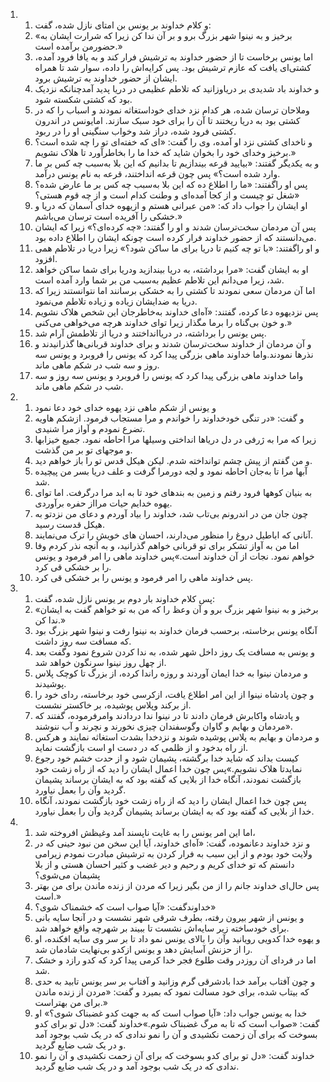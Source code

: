 <ol>
  <li>
    <ol>
      <li>و کلام خداوند بر یونس بن امتای نازل شده، گفت:</li>
      <li>«برخیز و به نینوا شهر بزرگ برو و بر آن ندا کن زیرا که شرارت ایشان به حضورمن برآمده است.»</li>
      <li>اما یونس برخاست تا از حضور خداوند به ترشیش فرار کند و به یافا فرود آمده، کشتی‌ای یافت که عازم ترشیش بود. پس کرایه‌اش را داده، سوار شد تا همراه ایشان از حضور خداوند به ترشیش برود.</li>
      <li>و خداوند باد شدیدی بر دریاوزانید که تلاطم عظیمی در دریا پدید آمدچنانکه نزدیک بود که کشتی شکسته شود.</li>
      <li>وملاحان ترسان شده، هر کدام نزد خدای خوداستغاثه نمودند و اسباب را که در کشتی بود به دریا ریختند تا آن را برای خود سبک سازند. امایونس در اندرون کشتی فرود شده، دراز شد وخواب سنگینی او را در ربود.</li>
      <li>و ناخدای کشتی نزد او آمده، وی را گفت: «ای که خفته‌ای تو را چه شده است؟ برخیز وخدای خود را بخوان شاید که خدا ما را بخاطرآورد تا هلاک نشویم.»</li>
      <li>و به یکدیگر گفتند: «بیایید قرعه بیندازیم تا بدانیم که این بلا به‌سبب چه کس بر ما وارد شده است؟» پس چون قرعه انداختند، قرعه به نام یونس درآمد.</li>
      <li>پس او راگفتند: «ما را اطلاع ده که این بلا به‌سبب چه کس بر ما عارض شده؟ شغل تو چیست و از کجا آمده‌ای و وطنت کدام است و از چه قوم هستی؟»</li>
      <li>او ایشان را جواب داد که: «من عبرانی هستم و ازیهوه خدای آسمان که دریا و خشکی را آفریده است ترسان می‌باشم.»</li>
      <li>پس آن مردمان سخت‌ترسان شدند و او را گفتند: «چه کرده‌ای؟» زیرا که ایشان می‌دانستند که از حضور خداوند فرار کرده است چونکه ایشان را اطلاع داده بود.</li>
      <li>و او راگفتند: «با تو چه کنیم تا دریا برای ما ساکن شود؟» زیرا دریا در تلاطم همی افزود.</li>
      <li>او به ایشان گفت: «مرا برداشته، به دریا بیندازید ودریا برای شما ساکن خواهد شد، زیرا می‌دانم این تلاطم عظیم به‌سبب من بر شما وارد آمده است.</li>
      <li>اما آن مردمان سعی نمودند تا کشتی را به خشکی برسانند اما نتوانستند زیرا که دریا به ضدایشان زیاده و زیاده تلاطم می‌نمود.</li>
      <li>پس نزدیهوه دعا کرده، گفتند: «آه‌ای خداوند به‌خاطرجان این شخص هلاک نشویم و خون بی‌گناه را برما مگذار زیرا تو‌ای خداوند هر‌چه می‌خواهی می‌کنی.»</li>
      <li>پس یونس را برداشته، در دریاانداختند و دریا از تلاطمش آرام شد.</li>
      <li>و آن مردمان از خداوند سخت‌ترسان شدند و برای خداوند قربانی‌ها گذرانیدند و نذرها نمودند.واما خداوند ماهی بزرگی پیدا کرد که یونس را فروبرد و یونس سه روز و سه شب در شکم ماهی ماند.</li>
      <li>واما خداوند ماهی بزرگی پیدا کرد که یونس را فروبرد و یونس سه روز و سه شب در شکم ماهی ماند.</li>
    </ol>
  </li>
  <li>
    <ol>
      <li>و یونس از شکم ماهی نزد یهوه خدای خود دعا نمود</li>
      <li>و گفت: «در تنگی خودخداوند را خواندم و مرا مستجاب فرمود. ازشکم هاویه تضرع نمودم و آواز مرا شنیدی.</li>
      <li>زیرا که مرا به ژرفی در دل دریاها انداختی وسیلها مرا احاطه نمود. جمیع خیزابها و موجهای تو بر من گذشت.</li>
      <li>و من گفتم از پیش چشم توانداخته شدم. لیکن هیکل قدس تو را باز خواهم دید.</li>
      <li>آبها مرا تا به‌جان احاطه نمود و لجه دورمرا گرفت و علف دریا بسر من پیچیده شد.</li>
      <li>به بنیان کوهها فرود رفتم و زمین به بندهای خود تا به ابد مرا در‌گرفت. اما تو‌ای یهوه خدایم حیات مرااز حفره برآوردی.</li>
      <li>چون جان من در اندرونم بی‌تاب شد، خداوند را بیاد آوردم و دعای من نزدتو به هیکل قدست رسید.</li>
      <li>آنانی که اباطیل دروغ را منظور می‌دارند، احسان های خویش را ترک می‌نمایند.</li>
      <li>اما من به آواز تشکر برای تو قربانی خواهم گذرانید، و به آنچه نذر کردم وفا خواهم نمود. نجات از آن خداوند است.»پس خداوند ماهی را امر فرمود و یونس را بر خشکی قی کرد.</li>
      <li>پس خداوند ماهی را امر فرمود و یونس را بر خشکی قی کرد.</li>
    </ol>
  </li>
  <li>
    <ol>
      <li>پس کلام خداوند بار دوم بر یونس نازل شده، گفت:</li>
      <li>«برخیز و به نینوا شهر بزرگ برو و آن وعظ را که من به تو خواهم گفت به ایشان ندا کن.»</li>
      <li>آنگاه یونس برخاسته، برحسب فرمان خداوند به نینوا رفت و نینوا شهر بزرگ بود که مسافت سه روز داشت.</li>
      <li>و یونس به مسافت یک روز داخل شهر شده، به ندا کردن شروع نمود وگفت بعد از چهل روز نینوا سرنگون خواهد شد.</li>
      <li>و مردمان نینوا به خدا ایمان آوردند و روزه راندا کرده، از بزرگ تا کوچک پلاس پوشیدند.</li>
      <li>و چون پادشاه نینوا از این امر اطلاع یافت، ازکرسی خود برخاسته، ردای خود را از برکند وپلاس پوشیده، بر خاکستر نشست.</li>
      <li>و پادشاه واکابرش فرمان دادند تا در نینوا ندا در‌دادند وامرفرموده، گفتند که «مردمان و بهایم و گاوان وگوسفندان چیزی نخورند و نچرند و آب ننوشند.</li>
      <li>و مردمان و بهایم به پلاس پوشیده شوند و نزدخدا بشدت استغاثه نمایند و هرکس از راه بدخود و از ظلمی که در دست او است بازگشت نماید.</li>
      <li>کیست بداند که شاید خدا برگشته، پشیمان شود و از حدت خشم خود رجوع نمایدتا هلاک نشویم.»پس چون خدا اعمال ایشان را دید که از راه زشت خود بازگشت نمودند، آنگاه خدا از بلایی که گفته بود که به ایشان برساند پشیمان گردید وآن را بعمل نیاورد.</li>
      <li>پس چون خدا اعمال ایشان را دید که از راه زشت خود بازگشت نمودند، آنگاه خدا از بلایی که گفته بود که به ایشان برساند پشیمان گردید وآن را بعمل نیاورد.</li>
    </ol>
  </li>
  <li>
    <ol>
      <li>اما این امر یونس را به غایت ناپسند آمد وغیظش افروخته شد،</li>
      <li>و نزد خداوند دعانموده، گفت: «آه‌ای خداوند، آیا این سخن من نبود حینی که در ولایت خود بودم و از این سبب به فرار کردن به ترشیش مبادرت نمودم زیرامی دانستم که تو خدای کریم و رحیم و دیر غضب و کثیر احسان هستی و از بلا پشیمان می‌شوی؟</li>
      <li>پس حال‌ای خداوند جانم را از من بگیر زیرا که مردن از زنده ماندن برای من بهتر است.»</li>
      <li>خداوندگفت: «آیا صواب است که خشمناک شوی؟»</li>
      <li>و یونس از شهر بیرون رفته، بطرف شرقی شهر نشست و در آنجا سایه بانی برای خودساخته زیر سایه‌اش نشست تا ببیند بر شهر‌چه واقع خواهد شد.</li>
      <li>و یهوه خدا کدویی رویانید وآن را بالای یونس نمو داد تا بر سر وی سایه افکنده، او را از حزنش آسایش دهد و یونس ازکدو بی‌نهایت شادمان شد.</li>
      <li>اما در فردای آن روزدر وقت طلوع فجر خدا کرمی پیدا کرد که کدو رازد و خشک شد.</li>
      <li>و چون آفتاب برآمد خدا بادشرقی گرم وزانید و آفتاب بر سر یونس تابید به حدی که بیتاب شده، برای خود مسالت نمود که بمیرد و گفت: «مردن از زنده ماندن برای من بهتراست.»</li>
      <li>خدا به یونس جواب داد: «آیا صواب است که به جهت کدو غضبناک شوی؟» او گفت: «صواب است که تا به مرگ غضبناک شوم.»خداوند گفت: «دل تو برای کدو بسوخت که برای آن زحمت نکشیدی و آن را نمو ندادی که در یک شب بوجود آمد و در یک شب ضایع گردید.</li>
      <li>خداوند گفت: «دل تو برای کدو بسوخت که برای آن زحمت نکشیدی و آن را نمو ندادی که در یک شب بوجود آمد و در یک شب ضایع گردید.</li>
    </ol>
  </li>
</ol>
